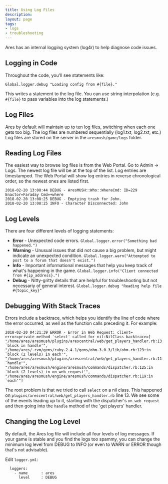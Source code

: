```yaml
---
title: Using Log Files
description:
layout: page
tags: 
- logs
- troubleshooting
---
```


Ares has an internal logging system (log4r) to help diagnose code issues.

## Logging in Code

Throughout the code, you'll see statements like:

    Global.logger.debug "Loading config from #{file}."

This writes a statement to the log file.  You can use string interpolation (e.g. `#{file}` to pass variables into the log statements.)

## Log Files

Ares by default will maintain up to ten log files, switching when each one gets too big.  The log files are numbered sequentially (log1.txt, log2.txt, etc.)   Log files are stored on the server in the `aresmush/game/logs` folder.

## Reading Log Files

The easiest way to browse log files is from the Web Portal.  Go to Admin -> Logs.  The newest log file will be at the top of the list.  Log entries are timestamped.  The Web Portal will show log entries in reverse chronological order, so the newest ones are listed first.

    2018-02-20 13:08:44 DEBUG - AresMUSH::Who::WhereCmd: ID=229 Enactor=Faraday Cmd=+where 
    2018-02-20 13:08:25 DEBUG - Emptying trash for John. 
    2018-02-20 13:08:25 INFO - Character Disconnected: John 

## Log Levels

There are four different levels of logging statements:  

* **Error** - Unexpected code errors.  `Global.logger.error("Something bad happened.")`
* **Warning** - Unusual issues that did not cause a big problem, but might indicate an unexpected condition.  `Global.logger.warn("Attempted to post to a forum that doesn't exist.")`
* **Info** - Important informational messages that help you keep track of what's happening in the game. `Global.logger.info("Client connected from #{ip_address}.")`
* **Debug** - Nitty-gritty details that are helpful for troubleshooting but not necessariy of general interest.  `Global.logger.debug "Reading help file #{topic_key}"`

## Debugging With Stack Traces

Errors include a backtrace, which helps you identify the line of code where the error occurred, as well as the function calls preceding it.  For example:

    2018-02-20 04:21:39 ERROR - Error in Web Request: client= error=private method `select' called for nil:NilClass backtrace=[
    "/home/ares/aresmush/plugins/arescentral/web/get_players_handler.rb:13:in `block in handle'", 
    "/home/ares/.rvm/gems/ruby-2.4.1/gems/ohm-3.0.3/lib/ohm.rb:123:in `block (2 levels) in each'", 
    "/home/ares/aresmush/plugins/arescentral/web/get_players_handler.rb:11:in `handle'", 
    "/home/ares/aresmush/engine/aresmush/commands/dispatcher.rb:125:in `block (2 levels) in on_web_request'", 
    "/home/ares/aresmush/engine/aresmush/commands/dispatcher.rb:119:in `each'"]

The root problem is that we tried to call `select` on a nil class.  This happened on `plugins/arescentral/web/get_players_handler.rb` line 13.  We see some of the events leading up to it, starting with the dispatcher's `on_web_request` and then going into the `handle` method of the 'get players' handler.

## Changing the Log Level

By default, the Ares log file will include all four levels of log messages.  If your game is stable and you find the logs too spammy, you can change the minimum log level from DEBUG to INFO (or even to WARN or ERROR though that's not advisable).

Edit `logger.yml`: 

      loggers:
        - name      : ares
          level     : DEBUG